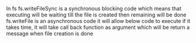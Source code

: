 In fs
fs.writeFileSync is a synchronous blocking code which means that
executing will be waiting till the file is created then remaining will be done
fs.writeFile is an asynchronous code it will allow below code to execute
if it takes time, it will take call back function as argument which 
will be return a message when file creation is done
